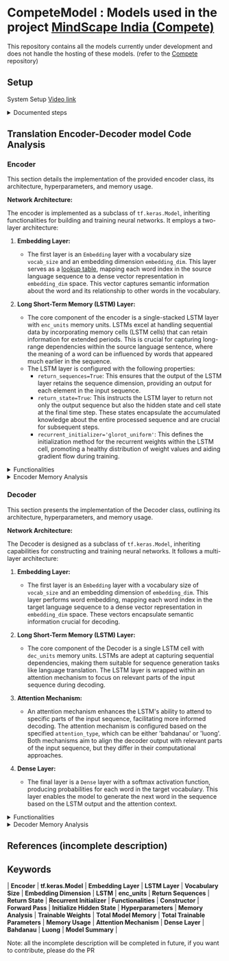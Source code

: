 # CompeteModel : Models used in the project [MindScape India (Compete)](https://github.com/riziuzi/compete)
This repository contains all the models currently under development and does not handle the hosting of these models. (refer to the [Compete](https://github.com/riziuzi/compete) repository)
## Setup



System Setup [Video link](https://www.youtube.com/watch?v=VE5OiQSfPLg)
<details>
<summary>Documented steps</summary>

```html
Tenserflow GPU(2.14) installation on Windows 11 through WSL2 ( VS Code installation and Jupiter LAB installation included)
1.GPU Drivers update
2.Create Windows Subsystem for Linux (WSL)
 2.1 wsl --install
 2.2 Setup user and login
 2.3 Update the linux system
  2.3.1 sudo apt-get update
  2.3.2 sudo apt-get upgrade
  2.3.3 sudo reboot
3.Install Anaconda(For managing environments)
 3.1  https://www.anaconda.com/download Linux Python 3.11 64-Bit (x86) Installer (1015.6 MB)
 3.2 Copy file to the linux system
 3.3 Install Anaconda 
  3.3.1 bash Anaconda-latest-Linux-x86_64.sh
  3.3.2 conda config --set auto_activate_base False 
 3.4 Create environments
  3.4.1 conda create -n myenv python=3.11
  3.4.2 conda activate myenv
4. Install CUDA
 4.1  https://developer.nvidia.com/cuda-too... (11.8)
 4.2 wget https://developer.download.nvidia.com...
 4.3 sudo mv cuda-wsl-ubuntu.pin /etc/apt/preferences.d/cuda-repository-pin-600
 4.4 wget https://developer.download.nvidia.com...
 4.5 sudo dpkg -i cuda-repo-wsl-ubuntu-11-8-local_11.8.0-1_amd64.deb
 4.6 sudo cp /var/cuda-repo-wsl-ubuntu-11-8-local/cuda-*-keyring.gpg /usr/share/keyrings/
 4.7 sudo apt-get update
 4.8 sudo apt-get -y install cuda
5. Install cuDDN
 5.1  https://developer.nvidia.com/rdp/cudn... (11.x, Local Installer for Ubuntu22.04 x86_64 (Deb) )
 5.2 Copy file to the linux system
 5.3 sudo dpkg -i cudnn-local-repo-$distro-8.x.x.x_1.0-1_amd64.deb
 5.4 sudo cp /var/cudnn-local-repo-*/cudnn-local-*-keyring.gpg /usr/share/keyrings/
 5.5 sudo apt-get update
 5.6 sudo apt-get install libcudnn8=8.x.x.x-1+cudaX.Y
 5.7 sudo apt-get install libcudnn8-dev=8.x.x.x-1+cudaX.Y
 5.8 sudo apt-get install libcudnn8-samples=8.x.x.x-1+cudaX.Y
 5.9 sudo reboot 
6. pip install --upgrade pip
7. python3 -m pip install tensorflow[and-cuda]
8. pip install --ignore-installed --upgrade tensorflow==2.14
9. python3 -c "import tensorflow as tf; print(tf.config.list_physical_devices('GPU'))"
10. conda install -c conda-forge jupyterlab
11. code .
12. VS Code WSL2 and Python plugin
```
</details>

## Translation Encoder-Decoder model Code Analysis

### **Encoder**

This section details the implementation of the provided encoder class, its architecture, hyperparameters, and memory usage.


**Network Architecture:**

The encoder is implemented as a subclass of `tf.keras.Model`, inheriting functionalities for building and training neural networks. It employs a two-layer architecture:

1. **Embedding Layer:**

   - The first layer is an `Embedding` layer with a vocabulary size `vocab_size` and an embedding dimension `embedding_dim`. This layer serves as a [lookup table](https://medium.com/analytics-vidhya/understanding-embedding-layer-in-keras-bbe3ff1327ce), mapping each word index in the source language sequence to a dense vector representation in `embedding_dim` space. This vector captures semantic information about the word and its relationship to other words in the vocabulary.
2. **Long Short-Term Memory (LSTM) Layer:**

   - The core component of the encoder is a single-stacked LSTM layer with `enc_units` memory units. LSTMs excel at handling sequential data by incorporating memory cells (LSTM cells) that can retain information for extended periods. This is crucial for capturing long-range dependencies within the source language sentence, where the meaning of a word can be influenced by words that appeared much earlier in the sequence.
   - The LSTM layer is configured with the following properties:
     - `return_sequences=True`: This ensures that the output of the LSTM layer retains the sequence dimension, providing an output for each element in the input sequence.
     - `return_state=True`: This instructs the LSTM layer to return not only the output sequence but also the hidden state and cell state at the final time step. These states encapsulate the accumulated knowledge about the entire processed sequence and are crucial for subsequent steps.
     - `recurrent_initializer='glorot_uniform'`: This defines the initialization method for the recurrent weights within the LSTM cell, promoting a healthy distribution of weight values and aiding gradient flow during training.

<details>
<summary>Functionalities</summary>

**Functionalities:**

The encoder class defines three core functionalities:

1. **Constructor (`__init__`):** This constructor initializes the encoder object, defining essential hyperparameters like `vocab_size`, `embedding_dim`, `enc_units`, and `batch_sz` (batch size). It also creates the `embedding` layer and the LSTM layer as its internal components.
2. **Forward Pass (`call`):**  This method serves as the forward pass through the encoder network. It takes two arguments:

   - `x`: The input tensor representing the source language sequence, typically a matrix of shape `(batch_size, sequence_length)`, where each element represents a word index.
   - `hidden`: A list containing two tensors, the initial hidden state and cell state for the LSTM layer. If not provided, the `initialize_hidden_state` method is called to create zeros for both states.
   - The method performs the following steps:
     - Embeds the input sequence using the `embedding` layer.
     - Passes the embedded sequence and the initial hidden state through the LSTM layer.
     - Returns three tensors:
       - Output sequence: This has the shape `(batch_size, sequence_length, enc_units)`, representing the output for each element in the processed sequence.
       - Hidden state (`h`): This has the shape `(batch_size, enc_units)`, capturing the context information at the final time step.
       - Cell state (`c`): This also has the shape `(batch_size, enc_units)`, containing additional information about the LSTM cell's memory.
3. `initialize_hidden_state`: This method creates a list containing two zero tensors, one for the initial hidden state and another for the initial cell state of the LSTM layer. The tensor shapes are both `(batch_size, enc_units)`.

**Hyperparameters (obtained from the code snippet):**

- `vocab_size`: Size of the vocabulary for the source language.
- `embedding_dim`: Dimensionality of the word embeddings.
- `enc_units`: Number of memory units in the LSTM layer.

</details>

<details>
<summary>Encoder Memory Analysis</summary>

**Memory Analysis (already in the code snippet (.ipynb)):**

The provided code snippet includes a detailed memory analysis of the encoder. This information is valuable for understanding the computational footprint of the model and optimizing resource allocation during training and deployment. The analysis breaks down the memory usage for the embedding layer, the LSTM layer, and the total model parameters.



The provided code snippet offers a detailed breakdown of the encoder's memory usage for each layer and the total model size.

**Embedding Layer:**

* Trainable weights: `encoder/embedding/embeddings:0 (34365, 256)`
* Memory usage: `33.5595703125 MB`

The embedding layer stores a large lookup table containing word vectors. The weight matrix has a shape of `(34365, 256)`, indicating:
    * `34365`: Vocabulary size (number of unique words)
    * `256`: Embedding dimension (size of each word vector)

**LSTM Layer:**

* Trainable weights:
    * `encoder/lstm/lstm_cell/kernel:0 (256, 4096)`
    * `encoder/lstm/lstm_cell/recurrent_kernel:0 (1024, 4096)`
    * `encoder/lstm/lstm_cell/bias:0 (4096,)`
* Memory usage:
    * Kernel weights: `encoder/lstm/lstm_cell/kernel:0 (256, 4096)` (dominant factor) - Memory usage not explicitly shown, but can be calculated as `(256 elements * 4096 elements per element * 4 bytes per element) / (1024^3 bytes per MB)`
    * Recurrent kernel weights: `encoder/lstm/lstm_cell/recurrent_kernel:0 (1024, 4096)` - Memory usage: `16.0 MB`
    * Bias: `encoder/lstm/lstm_cell/bias:0 (4096,)` - Memory usage: `0.015625 MB` (negligible)

The LSTM layer utilizes several weight matrices for processing sequences. The dominant memory usage comes from the kernel weights, which have a much larger size compared to recurrent kernel weights and bias.

**Total Model Memory:**

* Total model memory (trainable parameters only): `53.5751953125 MB`
* Total trainable parameters: `14,044,416`

The total memory usage reported here reflects the size of the trainable parameters in the model. This value might differ slightly from the sum of individual layer memory usages due to additional factors like optimizer state and model overhead.

**Key Takeaways:**

* The embedding layer consumes the most memory due to the large vocabulary size and embedding dimension.
* The LSTM layer's memory usage is primarily influenced by the kernel weights.
* Analyzing memory usage helps optimize hyperparameters and resource allocation for training and deployment.

**Note:** 
* This explanation assumes 4 bytes per element for weight matrices.
* The actual memory usage might vary depending on the system architecture and data types used.
</details>

### **Decoder**

This section presents the implementation of the Decoder class, outlining its architecture, hyperparameters, and memory usage.

**Network Architecture:**

The Decoder is designed as a subclass of `tf.keras.Model`, inheriting capabilities for constructing and training neural networks. It follows a multi-layer architecture:

1. **Embedding Layer:**

   - The first layer is an `Embedding` layer with a vocabulary size of `vocab_size` and an embedding dimension of `embedding_dim`. This layer performs word embedding, mapping each word index in the target language sequence to a dense vector representation in `embedding_dim` space. These vectors encapsulate semantic information crucial for decoding.

2. **Long Short-Term Memory (LSTM) Layer:**

   - The core component of the Decoder is a single LSTM cell with `dec_units` memory units. LSTMs are adept at capturing sequential dependencies, making them suitable for sequence generation tasks like language translation. The LSTM layer is wrapped within an attention mechanism to focus on relevant parts of the input sequence during decoding.

3. **Attention Mechanism:**

   - An attention mechanism enhances the LSTM's ability to attend to specific parts of the input sequence, facilitating more informed decoding. The attention mechanism is configured based on the specified `attention_type`, which can be either 'bahdanau' or 'luong'. Both mechanisms aim to align the decoder output with relevant parts of the input sequence, but they differ in their computational approaches.

4. **Dense Layer:**

   - The final layer is a `Dense` layer with a softmax activation function, producing probabilities for each word in the target vocabulary. This layer enables the model to generate the next word in the sequence based on the LSTM output and the attention context.

<details>
<summary>Functionalities</summary>

**Functionalities:**

The Decoder class encompasses the following functionalities:

1. **Constructor (`__init__`):** 
   - Initializes the decoder object with essential hyperparameters such as `vocab_size`, `embedding_dim`, `dec_units`, `batch_sz`, and `attention_type`.
   - Creates the embedding layer, LSTM cell, attention mechanism, and the decoder using TensorFlow Addons' `BasicDecoder`.

2. **Building RNN Cell (`build_rnn_cell`):** 
   - Constructs the fundamental recurrent cell for the decoder, incorporating the attention mechanism within an `AttentionWrapper`.

3. **Building Attention Mechanism (`build_attention_mechanism`):** 
   - Creates the attention mechanism based on the specified type ('bahdanau' or 'luong'), with parameters such as `dec_units`, `memory`, and `memory_sequence_length`.

4. **Building Initial State (`build_initial_state`):** 
   - Initializes the decoder's initial state, incorporating the encoder's final state to initiate the decoding process.

5. **Forward Pass (`call`):** 
   - Executes the forward pass through the decoder network, taking input tokens and the initial state as inputs. 
   - Embeds the input tokens, feeds them into the decoder, and retrieves the output sequence.

**Hyperparameters:**

- `vocab_size`: Size of the vocabulary for the target language.
- `embedding_dim`: Dimensionality of the word embeddings.
- `dec_units`: Number of memory units in the LSTM layer.
- `batch_sz`: Batch size for training data.
- `attention_type`: Type of attention mechanism used (Bahdanau or Luong).

</details>

<details>
<summary>Decoder Memory Analysis</summary>

**Memory Analysis:**

The provided code snippet includes a comprehensive memory analysis for the decoder, detailing the memory consumption of each layer and the total model size. The analysis covers trainable weights and their corresponding memory usage for the embedding layer, dense layer, LSTM cell, attention mechanism, and the overall model.

**Embedding Layer:**

- Trainable weights: `decoder/embedding_1/embeddings:0 (31733, 256)`
- Memory usage: `30.9892578125 MB`

**Dense Layer:**

- Trainable weights:
  - `decoder/basic_decoder/decoder/dense/kernel:0 (1024, 31733)`
  - `decoder/basic_decoder/decoder/dense/bias:0 (31733,)`
- Memory usage: `123.95703125 MB` (for kernel) + `0.12105178833007812 MB` (for bias)

**LSTM Cell:**

- Trainable weights:
  - `decoder/basic_decoder/decoder/attention_wrapper/lstm_cell_1/kernel:0 (1280, 4096)`
  - `decoder/basic_decoder/decoder/attention_wrapper/lstm_cell_1/recurrent_kernel:0 (1024, 4096)`
  - `decoder/basic_decoder/decoder/attention_wrapper/lstm_cell_1/bias:0 (4096,)`
- Memory usage: `20.0 MB` (for kernel) + `16.0 MB` (for recurrent kernel) + `0.015625 MB` (for bias) each

**Attention Mechanism (Luong):**

- Trainable weights: `LuongAttention/memory_layer/kernel:0 (1024, 1024)`
- Memory usage: `4.0 MB`

**Total Model Memory (Params only):**

- `203.08296585083008 MB`

**Note:** 
- The memory usage is calculated based on assumptions about the number of bytes per parameter element.
- Actual memory usage may vary depending on system architecture and data types used.

**Total model memory includes only trainable parameters and does not account for non-trainable weights.**

**Model Summary:**

- Total trainable parameters: `53,236,981`

**Model: "decoder"**
- Summary of individual layers and their respective output shapes.

**Keywords:** Decoder, Sequence-to-sequence Models, LSTM, Attention Mechanism, Embedding Layer, Memory Analysis.
</details>


## References (incomplete description)


## Keywords

| **Encoder** | **tf.keras.Model** | **Embedding Layer** | **LSTM Layer** | **Vocabulary Size** | **Embedding Dimension** | **LSTM** | **enc_units** | **Return Sequences** | **Return State** | **Recurrent Initializer** | **Functionalities** | **Constructor** | **Forward Pass** | **Initialize Hidden State** | **Hyperparameters** | **Memory Analysis** | **Trainable Weights** | **Total Model Memory** | **Total Trainable Parameters** | **Memory Usage** | **Attention Mechanism** | **Dense Layer** | **Bahdanau** | **Luong** | **Model Summary** |



Note: all the incomplete description will be completed in future, if you want to contribute, please do the PR